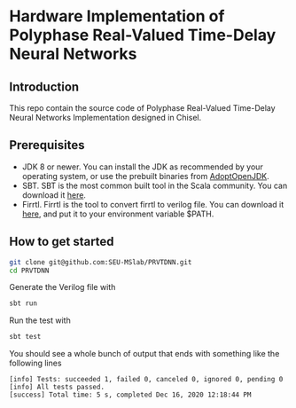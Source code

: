 Hardware Implementation of Polyphase Real-Valued Time-Delay Neural Networks
=======================

## Introduction
This repo contain the source code of Polyphase Real-Valued Time-Delay Neural Networks Implementation designed in Chisel.

## Prerequisites
* JDK 8 or newer. You can install the JDK as recommended by your operating system, or use the prebuilt binaries from [AdoptOpenJDK](https://adoptopenjdk.net/).
* SBT.  SBT is the most common built tool in the Scala community. You can download it [here](https://www.scala-sbt.org/download.html).  
* Firrtl. Firrtl is the tool to convert firrtl to verilog file. You can download it [here](https://github.com/llvm/circt/releases), and put it to your environment variable $PATH.

## How to get started
```sh
git clone git@github.com:SEU-MSlab/PRVTDNN.git
cd PRVTDNN
```
Generate the Verilog file with 
```sh
sbt run
```
Run the test with
```sh
sbt test
```

You should see a whole bunch of output that ends with something like the following lines
```
[info] Tests: succeeded 1, failed 0, canceled 0, ignored 0, pending 0
[info] All tests passed.
[success] Total time: 5 s, completed Dec 16, 2020 12:18:44 PM
```
